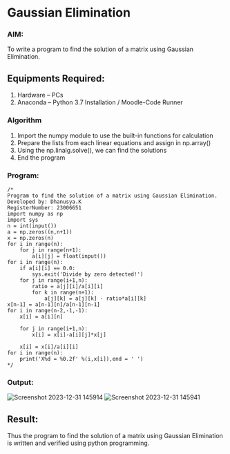 # Gaussian Elimination

### AIM:
To write a program to find the solution of a matrix using Gaussian Elimination.

## Equipments Required:
1. Hardware – PCs
2. Anaconda – Python 3.7 Installation / Moodle-Code Runner

### Algorithm
1. Import the numpy module to use the built-in functions for calculation
2. Prepare the lists from each linear equations and assign in np.array()
3. Using the np.linalg.solve(), we can find the solutions
4. End the program

### Program:
```
/*
Program to find the solution of a matrix using Gaussian Elimination.
Developed by: Dhanusya.K
RegisterNumber: 23006651
import numpy as np
import sys
n = int(input())
a = np.zeros((n,n+1))
x = np.zeros(n)
for i in range(n):
    for j in range(n+1):
        a[i][j] = float(input())
for i in range(n):
    if a[i][i] == 0.0:
        sys.exit('Divide by zero detected!')
    for j in range(i+1,n):
        ratio = a[j][i]/a[i][i]
        for k in range(n+1):
            a[j][k] = a[j][k] - ratio*a[i][k]
x[n-1] = a[n-1][n]/a[n-1][n-1]
for i in range(n-2,-1,-1):
    x[i] = a[i][n]
    
    for j in range(i+1,n):
        x[i] = x[i]-a[i][j]*x[j]
        
    x[i] = x[i]/a[i][i]
for i in range(n):
    print('X%d = %0.2f' %(i,x[i]),end = ' ')
*/
```

### Output:
![Screenshot 2023-12-31 145914](https://github.com/Dhanu654/Gaussian/assets/148514965/0ad69090-556f-4fcc-87ee-429d35d230e8)
![Screenshot 2023-12-31 145941](https://github.com/Dhanu654/Gaussian/assets/148514965/8b6de245-f603-48a1-9222-35844505a3ba)



## Result:
Thus the program to find the solution of a matrix using Gaussian Elimination is written and verified using python programming.

